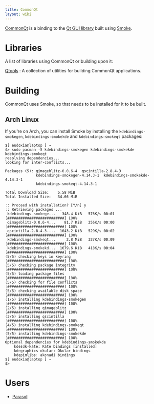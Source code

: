 ```yaml
---
title: CommonQt
layout: wiki
---
```


[CommonQt][commonqt] is a binding to the [Qt GUI library][qt] built using [Smoke][smoke].

[commonqt]: http://common-lisp.net/project/commonqt/
[qt]: http://qt-project.org/
[smoke]: https://techbase.kde.org/Development/Languages/Smoke

# Libraries

A list of libraries using CommonQt or building upon it:

[Qtools](https://github.com/Shinmera/qtools)
: A collection of utilities for building CommonQt applications.

# Building

CommonQt uses Smoke, so that needs to be installed for it to be built.

## Arch Linux

If you're on Arch, you can install Smoke by installing the
`kdebindings-smokegen`, `kdebindings-smokekde` and `kdebindings-smokeqt`
packages:

~~~
$[ eudoxia@laptop ] ~
$> sudo pacman -S kdebindings-smokegen kdebindings-smokekde kdebindings-smokeqt
resolving dependencies...
looking for inter-conflicts...

Packages (5): qimageblitz-0.0.6-4  qscintilla-2.8.4-3
              kdebindings-smokegen-4.14.3-1  kdebindings-smokekde-4.14.3-1
              kdebindings-smokeqt-4.14.3-1

Total Download Size:    5.58 MiB
Total Installed Size:   34.66 MiB

:: Proceed with installation? [Y/n] y
:: Retrieving packages ...
 kdebindings-smokege...   348.4 KiB   576K/s 00:01 [##########################] 100%
 qimageblitz-0.0.6-4...    81.7 KiB   256K/s 00:00 [##########################] 100%
 qscintilla-2.8.4-3-...  1043.2 KiB   529K/s 00:02 [##########################] 100%
 kdebindings-smokeqt...     2.8 MiB   327K/s 00:09 [##########################] 100%
 kdebindings-smokekd...  1679.6 KiB   418K/s 00:04 [##########################] 100%
(5/5) checking keys in keyring                     [##########################] 100%
(5/5) checking package integrity                   [##########################] 100%
(5/5) loading package files                        [##########################] 100%
(5/5) checking for file conflicts                  [##########################] 100%
(5/5) checking available disk space                [##########################] 100%
(1/5) installing kdebindings-smokegen              [##########################] 100%
(2/5) installing qimageblitz                       [##########################] 100%
(3/5) installing qscintilla                        [##########################] 100%
(4/5) installing kdebindings-smokeqt               [##########################] 100%
(5/5) installing kdebindings-smokekde              [##########################] 100%
Optional dependencies for kdebindings-smokekde
    kdesdk-kate: Kate bindings [installed]
    kdegraphics-okular: Okular bindings
    kdepimlibs: akonadi bindings
$[ eudoxia@laptop ] ~
$>
~~~

# Users

* [Parasol](https://github.com/Shinmera/parasol)
